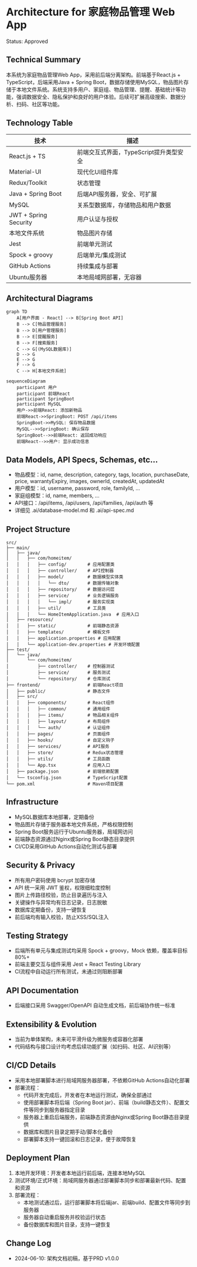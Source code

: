 # Architecture for 家庭物品管理 Web App

Status: Approved

## Technical Summary

本系统为家庭物品管理Web App，采用前后端分离架构。前端基于React.js + TypeScript，后端采用Java + Spring Boot，数据存储使用MySQL，物品图片存储于本地文件系统。系统支持多用户、家庭组、物品管理、提醒、基础统计等功能，强调数据安全、隐私保护和良好的用户体验。后续可扩展高级搜索、数据分析、扫码、社区等功能。

## Technology Table

| 技术         | 描述                                         |
| ------------ | --------------------------------------------- |
| React.js + TS| 前端交互式界面，TypeScript提升类型安全         |
| Material-UI  | 现代化UI组件库                               |
| Redux/Toolkit| 状态管理                                     |
| Java + Spring Boot | 后端API服务器，安全、可扩展                |
| MySQL        | 关系型数据库，存储物品和用户数据              |
| JWT + Spring Security | 用户认证与授权                         |
| 本地文件系统 | 物品图片存储                                 |
| Jest         | 前端单元测试                                 |
| Spock + groovy        | 后端单元/集成测试                            |
| GitHub Actions | 持续集成与部署                              |
| Ubuntu服务器 | 本地局域网部署，无容器                       |

## Architectural Diagrams

```mermaid
graph TD
    A[用户界面 - React] --> B[Spring Boot API]
    B --> C[物品管理服务]
    B --> D[用户管理服务]
    B --> E[提醒服务]
    B --> F[搜索服务]
    C --> G[(MySQL数据库)]
    D --> G
    E --> G
    F --> G
    C --> H[本地文件系统]
```

```mermaid
sequenceDiagram
    participant 用户
    participant 前端React
    participant SpringBoot
    participant MySQL
    用户->>前端React: 添加新物品
    前端React->>SpringBoot: POST /api/items
    SpringBoot->>MySQL: 保存物品数据
    MySQL-->>SpringBoot: 确认保存
    SpringBoot-->>前端React: 返回成功响应
    前端React-->>用户: 显示成功信息
```

## Data Models, API Specs, Schemas, etc...

- 物品模型：id, name, description, category, tags, location, purchaseDate, price, warrantyExpiry, images, ownerId, createdAt, updatedAt
- 用户模型：id, username, password, role, familyId, ...
- 家庭组模型：id, name, members, ...
- API接口：/api/items, /api/users, /api/families, /api/auth 等
- 详细见 .ai/database-model.md 和 .ai/api-spec.md

## Project Structure

```
src/
├── main/
│   ├── java/
│   │   ├── com/homeitem/
│   │   │   ├── config/        # 应用配置类
│   │   │   ├── controller/    # API控制器
│   │   │   ├── model/         # 数据模型实体类
│   │   │   │   └── dto/       # 数据传输对象
│   │   │   ├── repository/    # 数据访问层
│   │   │   ├── service/       # 业务逻辑服务
│   │   │   │   └── impl/      # 服务实现类
│   │   │   ├── util/          # 工具类
│   │   │   └── HomeItemApplication.java  # 应用入口
│   ├── resources/
│   │   ├── static/            # 前端静态资源
│   │   ├── templates/         # 模板文件
│   │   ├── application.properties # 应用配置
│   │   └── application-dev.properties # 开发环境配置
├── test/
│   └── java/
│       └── com/homeitem/
│           ├── controller/    # 控制器测试
│           ├── service/       # 服务测试
│           └── repository/    # 仓库测试
├── frontend/                  # 前端React项目
│   ├── public/                # 静态文件
│   ├── src/
│   │   ├── components/        # React组件
│   │   │   ├── common/        # 通用组件
│   │   │   ├── items/         # 物品相关组件
│   │   │   ├── layout/        # 布局组件
│   │   │   └── auth/          # 认证组件
│   │   ├── pages/             # 页面组件
│   │   ├── hooks/             # 自定义钩子
│   │   ├── services/          # API服务
│   │   ├── store/             # Redux状态管理
│   │   ├── utils/             # 工具函数
│   │   └── App.tsx            # 应用入口
│   ├── package.json           # 前端依赖配置
│   └── tsconfig.json          # TypeScript配置
└── pom.xml                    # Maven项目配置
```

## Infrastructure

- MySQL数据库本地部署，定期备份
- 物品图片存储于服务器本地文件系统，严格权限控制
- Spring Boot服务运行于Ubuntu服务器，局域网访问
- 前端静态资源通过Nginx或Spring Boot静态目录提供
- CI/CD采用GitHub Actions自动化测试与部署

## Security & Privacy

- 所有用户密码使用 bcrypt 加密存储
- API 统一采用 JWT 鉴权，权限细粒度控制
- 图片上传路径校验，防止目录遍历与注入
- 关键操作与异常均有日志记录，日志脱敏
- 数据库定期备份，支持一键恢复
- 前后端均有输入校验，防止XSS/SQL注入

## Testing Strategy

- 后端所有单元与集成测试均采用 Spock + groovy，Mock 依赖，覆盖率目标80%+
- 前端主要交互与组件采用 Jest + React Testing Library
- CI流程中自动运行所有测试，未通过则阻断部署

## API Documentation

- 后端接口采用 Swagger/OpenAPI 自动生成文档，前后端协作统一标准

## Extensibility & Evolution

- 当前为单体架构，未来可平滑升级为微服务或容器化部署
- 代码结构与接口设计均考虑后续功能扩展（如扫码、社区、AI识别等）

## CI/CD Details

- 采用本地部署脚本进行局域网服务器部署，不依赖GitHub Actions自动化部署
- 部署流程：
  - 代码开发完成后，开发者在本地运行测试，确保全部通过
  - 使用部署脚本将后端（Spring Boot jar）、前端（build静态文件）、配置文件等同步到服务器指定目录
  - 服务器上重启后端服务，前端静态资源由Nginx或Spring Boot静态目录提供
  - 数据库和图片目录定期手动/脚本化备份
  - 部署脚本支持一键回滚和日志记录，便于故障恢复

## Deployment Plan

1. 本地开发环境：开发者本地运行前后端，连接本地MySQL
2. 测试环境/正式环境：局域网服务器通过部署脚本同步和部署最新代码、配置和资源
3. 部署流程：
   - 本地测试通过后，运行部署脚本将后端jar、前端build、配置文件等同步到服务器
   - 服务器自动重启服务并校验运行状态
   - 备份数据库和图片目录，支持一键恢复

## Change Log

- 2024-06-10: 架构文档初稿，基于PRD v1.0.0 